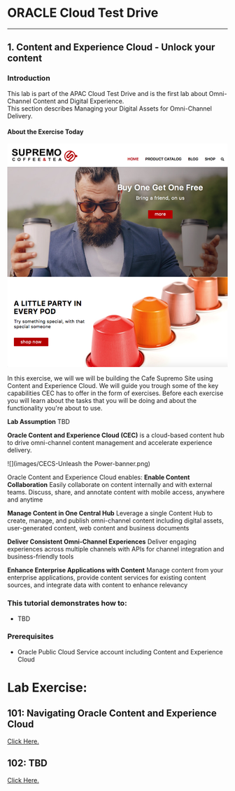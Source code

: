 # ORACLE Cloud Test Drive #
-----
## 1. Content and Experience Cloud - Unlock your content ##

### Introduction ###
This lab is part of the APAC Cloud Test Drive and is the first lab about Omni-Channel Content and Digital Experience.  
This section describes Managing your Digital Assets for Omni-Channel Delivery.

#### About the Exercise Today ####

![](images/CafeSupremo-HomePage.png)

In this exercise, we will we will be building the Cafe Supremo Site using Content and Experience Cloud. We will guide you trough some of the key capabilities CEC has to offer in the form of exercises. Before each exercise you will learn about the tasks that you will be doing and about the functionality you're about to use.

**Lab Assumption**
TBD

**Oracle Content and Experience Cloud (CEC)** is a cloud-based content hub to drive omni-channel content management and accelerate experience delivery.

![](images/CECS-Unleash the Power-banner.png)

Oracle Content and Experience Cloud enables:
**Enable Content Collaboration**
Easily collaborate on content internally and with external teams. Discuss, share, and annotate content with mobile access, anywhere and anytime

**Manage Content in One Central Hub**
Leverage a single Content Hub to create, manage, and publish omni-channel content including digital assets, user-generated content, web content and business documents

**Deliver Consistent Omni-Channel Experiences**
Deliver engaging experiences across multiple channels with APIs for channel integration and business-friendly tools

**Enhance Enterprise Applications with Content**
Manage content from your enterprise applications, provide content services for existing content sources, and integrate data with content to enhance relevancy

### This tutorial demonstrates how to: ###
- TBD

### Prerequisites ###
- Oracle Public Cloud Service account including Content and Experience Cloud

# Lab Exercise: #

## 101: Navigating Oracle Content and Experience Cloud ##

[Click Here.](101-CecsLab.md)

## 102: TBD ##

[Click Here.](102-CecsLab.md)

